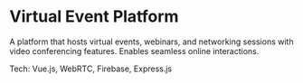 # Virtual Event Platform

A platform that hosts virtual events, webinars, and networking sessions with video conferencing features. Enables seamless online interactions.

Tech: Vue.js, WebRTC, Firebase, Express.js
